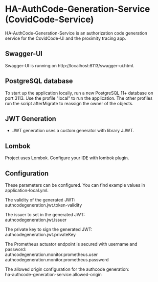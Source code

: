 # HA-AuthCode-Generation-Service (CovidCode-Service)
HA-AuthCode-Generation-Service is an authorization code generation service for the CovidCode-UI and the proximity tracing app.

## Swagger-UI
Swagger-UI is running on http://localhost:8113/swagger-ui.html.

## PostgreSQL database
To start up the application locally, run a new PostgreSQL 11+ database on port 3113. Use the profile "local" to run the application.
The other profiles run the script afterMigrate to reassign the owner of the objects.

## JWT Generation
- JWT generation uses a custom generator with library JJWT.

## Lombok
Project uses Lombok. Configure your IDE with lombok plugin.
 
## Configuration
These parameters can be configured. You can find example values in application-local.yml.

The validity of the generated JWT:  
authcodegeneration.jwt.token-validity

The issuer to set in the generated JWT:  
authcodegeneration.jwt.issuer

The private key to sign the generated JWT:  
authcodegeneration.jwt.privateKey

The Prometheus actuator endpoint is secured with username and password:  
authcodegeneration.monitor.prometheus.user  
authcodegeneration.monitor.prometheus.password

The allowed origin configuration for the authcode generation:  
ha-authcode-generation-service.allowed-origin
